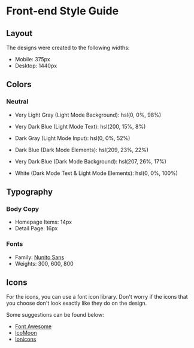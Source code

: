 # Front-end Style Guide

## Layout

The designs were created to the following widths:

- Mobile: 375px
- Desktop: 1440px

## Colors

### Neutral

- Very Light Gray (Light Mode Background): hsl(0, 0%, 98%)
- Very Dark Blue (Light Mode Text): hsl(200, 15%, 8%)
- Dark Gray (Light Mode Input): hsl(0, 0%, 52%)

- Dark Blue (Dark Mode Elements): hsl(209, 23%, 22%)
- Very Dark Blue (Dark Mode Background): hsl(207, 26%, 17%)

- White (Dark Mode Text & Light Mode Elements): hsl(0, 0%, 100%)

## Typography

### Body Copy

- Homepage Items: 14px
- Detail Page: 16px 

### Fonts

- Family: [Nunito Sans](https://fonts.google.com/specimen/Nunito+Sans)
- Weights: 300, 600, 800

## Icons

For the icons, you can use a font icon library. Don't worry if the icons that you choose don't look exactly like they do on the design.

Some suggestions can be found below:

- [Font Awesome](https://fontawesome.com)
- [IcoMoon](https://icomoon.io)
- [Ionicons](https://ionicons.com)